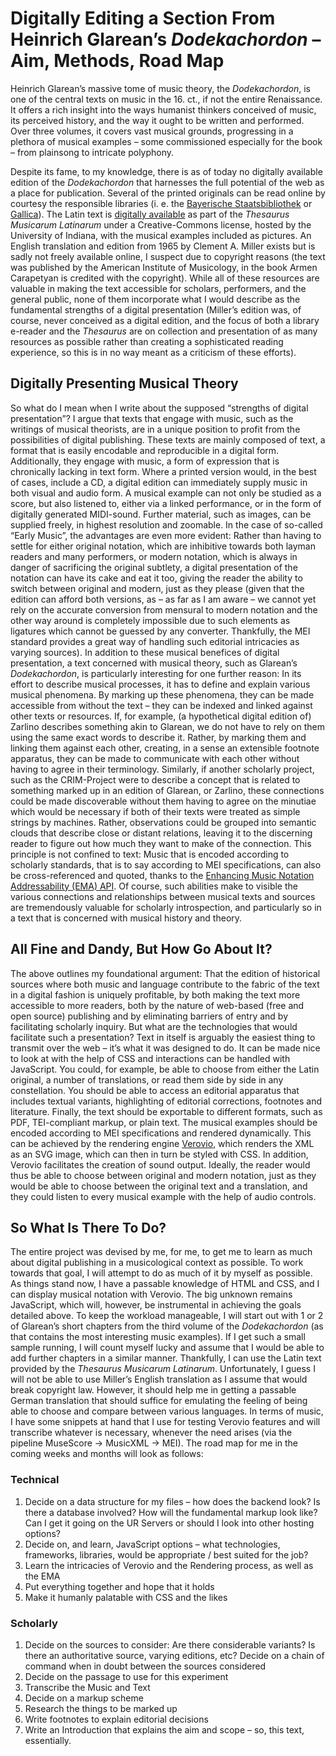 # Digitally Editing a Section From Heinrich Glarean’s *Dodekachordon* – Aim, Methods, Road Map

Heinrich Glarean’s massive tome of music theory, the *Dodekachordon*, is one of the central texts on music in the 16. ct., if not the entire Renaissance. 
It offers a rich insight into the ways humanist thinkers conceived of music, its perceived history, and the way it ought to be written and performed.
Over three volumes, it covers vast musical grounds, progressing in a plethora of musical examples – some commissioned especially for the book – from plainsong to intricate polyphony.

Despite its fame, to my knowledge, there is as of today no digitally available edition of the *Dodekachordon* that harnesses the full potential of the web as a place for publication. 
Several of the printed originals can be read online by courtesy the responsible libraries (i. e. the [Bayerische Staatsbibliothek](https://opacplus.bsb-muenchen.de/title/BV001491961) or [Gallica](https://gallica.bnf.fr/ark:/12148/bpt6k1280486r)). 
The Latin text is [digitally available](https://chmtl.indiana.edu/tml/16th/GLADOD1_TEXT.html) as part of the *Thesaurus Musicarum Latinarum* under a Creative-Commons license, hosted by the University of Indiana, with the musical examples included as pictures. 
An English translation and edition from 1965 by Clement A. Miller exists but is sadly not  freely available online, I suspect due to copyright reasons (the text was published by the American Institute of Musicology, in the book Armen Carapetyan is credited with the copyright). 
While all of these resources are valuable in making the text accessible for scholars, performers, and the general public, none of them incorporate what I would describe as the fundamental strengths of a digital presentation (Miller’s edition was, of course, never conceived as a digital edition, and the focus of both a library e-reader and the *Thesaurus* are on collection and presentation of as many resources as possible rather than creating a sophisticated reading experience, so this is in no way meant as a criticism of these efforts).
## Digitally Presenting Musical Theory
So what do I mean when I write about the supposed “strengths of digital presentation”? 
I argue that texts that engage with music, such as the writings of musical theorists, are in a unique position to profit from the possibilities of digital publishing. 
These texts are mainly composed of text, a format that is easily encodable and reproducible in a digital form.
Additionally, they engage with music, a form of expression that is chronically lacking in text form. 
Where a printed version would, in the best of cases, include a CD, a digital edition can immediately supply music in both visual and audio form. 
A musical example can not only be studied as a score, but also listened to, either via a linked performance, or in the form of digitally generated MIDI-sound. 
Further material, such as images, can be supplied freely, in highest resolution and zoomable.
In the case of so-called “Early Music”, the advantages are even more evident: Rather than having to settle for either original notation, which are inhibitive towards both layman readers and many performers, or modern notation, which is always in danger of sacrificing the original subtlety, a digital presentation of the notation can have its cake and eat it too, giving the reader the ability to switch between original and modern, just as they please (given that the edition can afford both versions, as – as far as I am aware – we cannot yet rely on the accurate conversion from mensural to modern notation and the other way around is completely impossible due to such elements as ligatures which cannot be guessed by any converter. 
Thankfully, the MEI standard provides a great way of handling such editorial intricacies as varying sources). 
In addition to these musical benefices of digital presentation, a text concerned with musical theory, such as Glarean’s *Dodekachordon*, is particularly interesting for one further reason: In its effort to describe musical processes, it has to define and explain various musical phenomena. By marking up these phenomena, they can be made accessible from without the text – they can be indexed and linked against other texts or resources. If, for example, (a hypothetical digital edition of) Zarlino describes something akin to Glarean, we do not have to rely on them using the same exact words to describe it. Rather, by marking them and linking them against each other, creating, in a sense an extensible footnote apparatus, they can be made to communicate with each other without having to agree in their terminology. Similarly, if another scholarly project, such as the CRIM-Project were to describe a concept that is related to something marked up in an edition of Glarean, or Zarlino, these connections could be made discoverable without them having to agree on the minutiae which would be necessary if both of their texts were treated as simple strings by machines. Rather, observations could be grouped into semantic clouds that describe close or distant relations, leaving it to the discerning reader to figure out how much they want to make of the connection. This principle is not confined to text: Music that is encoded according to scholarly standards, that is to say according to MEI specifications, can also be cross-referenced and quoted, thanks to the [Enhancing Music Notation Addressability (EMA) API](https://archive.mith.umd.edu/mith-2020/research/enhancing-music-notation-addressability/index.html). Of course, such abilities make to visible the various connections and relationships between musical texts and sources are tremendously valuable for scholarly introspection, and particularly so in a text that is concerned with musical history and theory.
## All Fine and Dandy, But How Go About It?
The above outlines my foundational argument: That the edition of historical sources where both music and language contribute to the fabric of the text in a digital fashion is uniquely profitable, by both making the text more accessible to more readers, both by the nature of web-based (free and open source) publishing and by eliminating barriers of entry and by facilitating scholarly inquiry. 
But what are the technologies that would facilitate such a presentation? Text in itself is arguably the easiest thing to transmit over the web – it’s what it was designed to do. 
It can be made nice to look at with the help of CSS and interactions can be handled with JavaScript. 
You could, for example, be able to choose from either the Latin original, a number of translations, or read them side by side in any constellation. 
You should be able to access an editorial apparatus that includes textual variants, highlighting of editorial corrections, footnotes and literature. 
Finally, the text should be exportable to different formats, such as PDF, TEI-compliant markup, or plain text. 
The musical examples should be encoded according to MEI specifications and rendered dynamically. 
This can be achieved by the rendering engine [Verovio](https://www.verovio.org), which renders the XML as an SVG image, which can then in turn be styled with CSS. 
In addition, Verovio facilitates the creation of sound output.
Ideally, the reader would thus be able to choose between original and modern notation, just as they would be able to choose between the original text and a translation, and they could listen to every musical example with the help of audio controls.

## So What Is There To Do?

The entire project was devised by me, for me, to get me to learn as much about digital publishing in a musicological context as possible. 
To work towards that goal, I will attempt to do as much of it by myself as possible. 
As things stand now, I have a passable knowledge of HTML and CSS, and I can display musical notation with Verovio. 
The big unknown remains JavaScript, which will, however, be instrumental in achieving the goals detailed above. 
To keep the workload manageable, I will start out with 1 or 2 of Glarean’s short chapters from the third volume of the *Dodekachordon* (as that contains the most interesting music examples). 
If I get such a small sample running, I will count myself lucky and assume that I would be able to add further chapters in a similar manner. 
Thankfully, I can use the Latin text provided by the *Thesaurus Musicarum Latinarum*. 
Unfortunately, I guess I will not be able to use Miller’s English translation as I assume that would break copyright law. 
However, it should help me in getting a passable German translation that should suffice for emulating the feeling of being able to choose and compare between various languages. 
In terms of music, I have some snippets at hand that I use for testing Verovio features and will transcribe whatever is necessary, whenever the need arises (via the pipeline MuseScore -> MusicXML -> MEI). The road map for me in the coming weeks and months will look as follows:
### Technical
1. Decide on a data structure for my files – how does the backend look? Is there a database involved? How will the fundamental markup look like? Can I get it going on the UR Servers or should I look into other hosting options?
2. Decide on, and learn, JavaScript options – what technologies, frameworks, libraries, would be appropriate / best suited for the job?
3. Learn the intricacies of Verovio and the Rendering process, as well as the EMA
4. Put everything together and hope that it holds
5. Make it humanly palatable with CSS and the likes
### Scholarly
1. Decide on the sources to consider: Are there considerable variants? Is there an authoritative source, varying editions, etc? Decide on a chain of command when in doubt between the sources considered
2. Decide on the passage to use for this experiment
3. Transcribe the Music and Text
4. Decide on a markup scheme
5. Research the things to be marked up
6. Write footnotes to explain editorial decisions
7. Write an Introduction that explains the aim and scope – so, this text, essentially.
